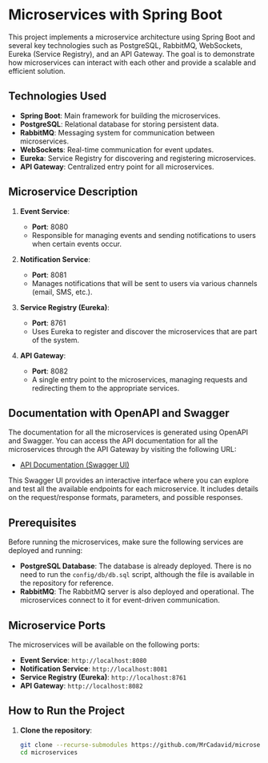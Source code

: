 # Microservices with Spring Boot

This project implements a microservice architecture using Spring Boot and several key technologies such as PostgreSQL, RabbitMQ, WebSockets, Eureka (Service Registry), and an API Gateway. The goal is to demonstrate how microservices can interact with each other and provide a scalable and efficient solution.

## Technologies Used
- **Spring Boot**: Main framework for building the microservices.
- **PostgreSQL**: Relational database for storing persistent data.
- **RabbitMQ**: Messaging system for communication between microservices.
- **WebSockets**: Real-time communication for event updates.
- **Eureka**: Service Registry for discovering and registering microservices.
- **API Gateway**: Centralized entry point for all microservices.

## Microservice Description

1. **Event Service**:
   - **Port**: 8080
   - Responsible for managing events and sending notifications to users when certain events occur.

2. **Notification Service**:
   - **Port**: 8081
   - Manages notifications that will be sent to users via various channels (email, SMS, etc.).

3. **Service Registry (Eureka)**:
   - **Port**: 8761
   - Uses Eureka to register and discover the microservices that are part of the system.

4. **API Gateway**:
   - **Port**: 8082
   - A single entry point to the microservices, managing requests and redirecting them to the appropriate services.

## Documentation with OpenAPI and Swagger

The documentation for all the microservices is generated using OpenAPI and Swagger. You can access the API documentation for all the microservices through the API Gateway by visiting the following URL:

- [API Documentation (Swagger UI)](http://localhost:8082/swagger-ui.html)

This Swagger UI provides an interactive interface where you can explore and test all the available endpoints for each microservice. It includes details on the request/response formats, parameters, and possible responses.

## Prerequisites

Before running the microservices, make sure the following services are deployed and running:

- **PostgreSQL Database**: The database is already deployed. There is no need to run the `config/db/db.sql` script, although the file is available in the repository for reference.
- **RabbitMQ**: The RabbitMQ server is also deployed and operational. The microservices connect to it for event-driven communication.

## Microservice Ports

The microservices will be available on the following ports:

- **Event Service**: `http://localhost:8080`
- **Notification Service**: `http://localhost:8081`
- **Service Registry (Eureka)**: `http://localhost:8761`
- **API Gateway**: `http://localhost:8082`

## How to Run the Project

1. **Clone the repository**:
   ```bash
   git clone --recurse-submodules https://github.com/MrCadavid/microservices.git
   cd microservices
